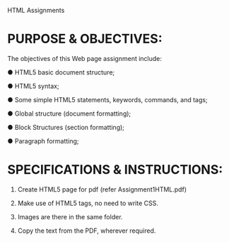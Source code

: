 HTML Assignments

# PURPOSE & OBJECTIVES:

The objectives of this Web page assignment include:

● HTML5 basic document structure;

● HTML5 syntax;

● Some simple HTML5 statements, keywords, commands, and tags;

● Global structure (document formatting);

● Block Structures (section formatting);

● Paragraph formatting;

# SPECIFICATIONS & INSTRUCTIONS:

1. Create HTML5 page for pdf (refer Assignment1­HTML.pdf)

2. Make use of HTML5 tags, no need to write CSS.

3. Images are there in the same folder.

4. Copy the text from the PDF, wherever required.
